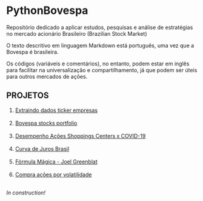 # PythonBovespa

Repositório dedicado a aplicar estudos, pesquisas e análise de estratégias no mercado acionário Brasileiro (Brazilian Stock Market)

O texto descritivo em linguagem Markdown está português, uma vez que a Bovespa é brasileira.

Os códigos (variáveis e comentários), no entanto, podem estar em inglês para facilitar na universalização e compartilhamento, já que podem ser úteis para outros mercados de ações.

## PROJETOS

1. [Extraindo dados ticker empresas](https://github.com/devscie/PythonBovespa/blob/main/Extrair_dados_ticker_bovespa.ipynb)<br><br>
2. [Bovespa stocks portfolio](https://github.com/devscie/PythonBovespa/blob/main/Bovespa%20stocks%20portfolio.md)<br><br>
3. [Desempenho Ações Shoppings Centers x COVID-19](https://github.com/devscie/PythonBovespa/blob/main/desempenho_acoes_x_covid_19.ipynb)<br><br>
4. [Curva de Juros Brasil](https://github.com/devscie/PythonBovespa/blob/main/curva_juros_BR.ipynb)<br><br>
5. [Fórmula Mágica - Joel Greenblat](https://github.com/devscie/PythonBovespa/blob/main/Formula__Magica_Joel_Greenblat.ipynb)<br><br>
6. [Compra ações por volatilidade](https://github.com/devscie/PythonBovespa/blob/main/compra_por_volatividade.ipynb)<br><br>

*In construction!*
